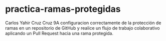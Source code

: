 # practica-ramas-protegidas
Carlos Yahir Cruz Cruz 9A
configuracion correctamente de la protección de ramas en un repositorio de
GitHub y realice un flujo de trabajo colaborativo aplicando un
Pull Request hacia una rama
protegida.